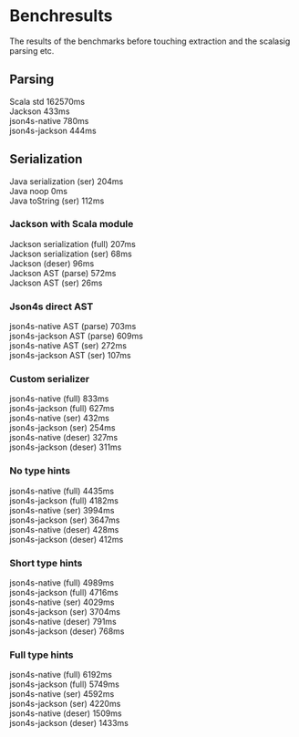 # Benchresults
The results of the benchmarks before touching extraction and the scalasig parsing etc.

## Parsing

Scala std	 162570ms  
Jackson	        433ms  
json4s-native	780ms  
json4s-jackson	444ms  

## Serialization  
Java serialization (ser)          204ms  
Java noop                           0ms  
Java toString (ser)               112ms  

### Jackson with Scala module
Jackson serialization (full)      207ms  
Jackson serialization (ser)        68ms  
Jackson (deser)                    96ms  
Jackson AST (parse)               572ms  
Jackson AST (ser)                  26ms  

### Json4s direct AST
json4s-native AST (parse)         703ms  
json4s-jackson AST (parse)        609ms  
json4s-native AST (ser)           272ms  
json4s-jackson AST (ser)          107ms  

### Custom serializer
json4s-native (full)              833ms  
json4s-jackson (full)             627ms  
json4s-native (ser)               432ms  
json4s-jackson (ser)              254ms  
json4s-native (deser)             327ms  
json4s-jackson (deser)            311ms  
  
### No type hints
json4s-native (full)             4435ms  
json4s-jackson (full)            4182ms  
json4s-native (ser)              3994ms  
json4s-jackson (ser)             3647ms  
json4s-native (deser)             428ms  
json4s-jackson (deser)            412ms  

### Short type hints
json4s-native (full)             4989ms  
json4s-jackson (full)            4716ms  
json4s-native (ser)              4029ms  
json4s-jackson (ser)             3704ms  
json4s-native (deser)             791ms  
json4s-jackson (deser)            768ms  
  
### Full type hints
json4s-native (full)             6192ms  
json4s-jackson (full)            5749ms  
json4s-native (ser)              4592ms  
json4s-jackson (ser)             4220ms  
json4s-native (deser)            1509ms  
json4s-jackson (deser)           1433ms
